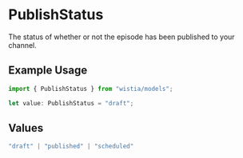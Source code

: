 # PublishStatus

The status of whether or not the episode has been published to your channel.

## Example Usage

```typescript
import { PublishStatus } from "wistia/models";

let value: PublishStatus = "draft";
```

## Values

```typescript
"draft" | "published" | "scheduled"
```